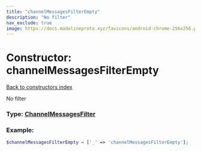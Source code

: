 ```yaml
---
title: "channelMessagesFilterEmpty"
description: "No filter"
nav_exclude: true
image: https://docs.madelineproto.xyz/favicons/android-chrome-256x256.png
---
```

# Constructor: channelMessagesFilterEmpty  
[Back to constructors index](/API_docs/constructors/index.md)



No filter




### Type: [ChannelMessagesFilter](/API_docs/types/ChannelMessagesFilter.md)


### Example:

```php
$channelMessagesFilterEmpty = ['_' => 'channelMessagesFilterEmpty'];
```  
